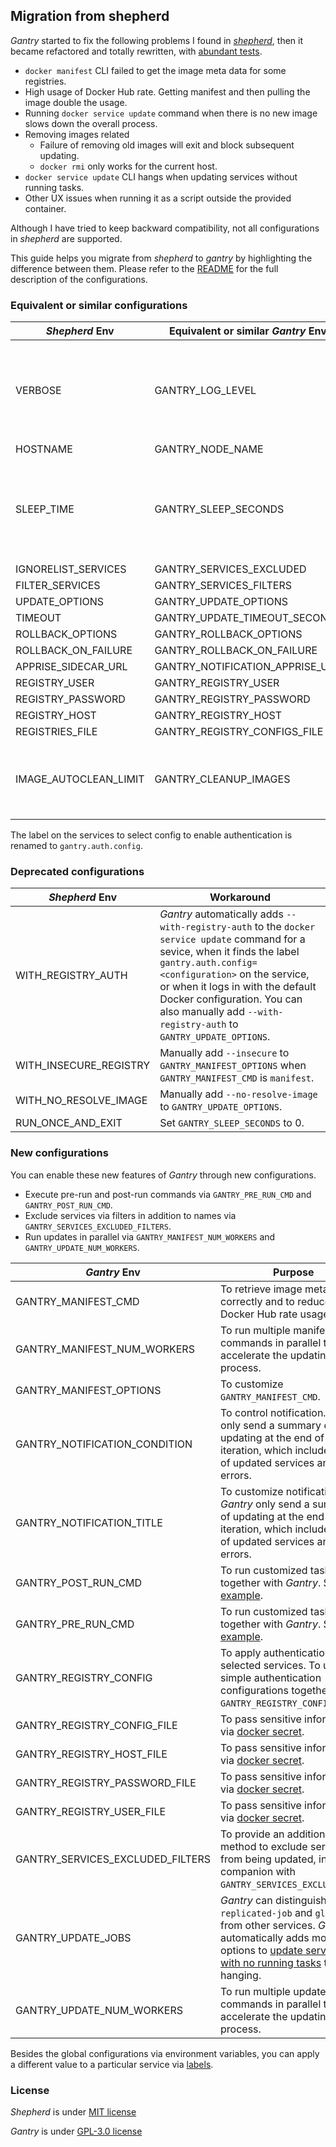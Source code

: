 ## Migration from shepherd

*Gantry* started to fix the following problems I found in [*shepherd*](https://github.com/containrrr/shepherd), then it became refactored and totally rewritten, with [abundant tests](../tests/README.md).

* `docker manifest` CLI failed to get the image meta data for some registries.
* High usage of Docker Hub rate. Getting manifest and then pulling the image double the usage.
* Running `docker service update` command when there is no new image slows down the overall process.
* Removing images related
  * Failure of removing old images will exit and block subsequent updating.
  * `docker rmi` only works for the current host.
* `docker service update` CLI hangs when updating services without running tasks.
* Other UX issues when running it as a script outside the provided container.

Although I have tried to keep backward compatibility, not all configurations in *shepherd* are supported.

This guide helps you migrate from *shepherd* to *gantry* by highlighting the difference between them. Please refer to the [README](../README.md) for the full description of the configurations.

### Equivalent or similar configurations

| *Shepherd* Env | Equivalent or similar *Gantry* Env  | Enhancement |
|----------------|-------------------------------------|-------------|
| VERBOSE               | GANTRY_LOG_LEVEL                | To introduce more granularity on log levels. *Gantry* can go total slience by setting `GANTRY_LOG_LEVEL` to `NONE`. |
| HOSTNAME              | GANTRY_NODE_NAME                | |
| SLEEP_TIME            | GANTRY_SLEEP_SECONDS            | This is now the interval between two updates. The actual sleep time is this value minus time spent on updating services. |
| IGNORELIST_SERVICES   | GANTRY_SERVICES_EXCLUDED        | |
| FILTER_SERVICES       | GANTRY_SERVICES_FILTERS         | |
| UPDATE_OPTIONS        | GANTRY_UPDATE_OPTIONS           | |
| TIMEOUT               | GANTRY_UPDATE_TIMEOUT_SECONDS   | |
| ROLLBACK_OPTIONS      | GANTRY_ROLLBACK_OPTIONS         | |
| ROLLBACK_ON_FAILURE   | GANTRY_ROLLBACK_ON_FAILURE      | |
| APPRISE_SIDECAR_URL   | GANTRY_NOTIFICATION_APPRISE_URL | |
| REGISTRY_USER         | GANTRY_REGISTRY_USER            | |
| REGISTRY_PASSWORD     | GANTRY_REGISTRY_PASSWORD        | |
| REGISTRY_HOST         | GANTRY_REGISTRY_HOST            | |
| REGISTRIES_FILE       | GANTRY_REGISTRY_CONFIGS_FILE    | |
| IMAGE_AUTOCLEAN_LIMIT | GANTRY_CLEANUP_IMAGES           | *Gantry* only cleans up the images being updated, thus a limit is not used now. |

The label on the services to select config to enable authentication is renamed to `gantry.auth.config`.

### Deprecated configurations

| *Shepherd* Env | Workaround |
|----------------|------------|
| WITH_REGISTRY_AUTH     | *Gantry* automatically adds `--with-registry-auth` to the `docker service update` command for a sevice, when it finds the label `gantry.auth.config=<configuration>` on the service, or when it logs in with the default Docker configuration. You can also manually add `--with-registry-auth` to `GANTRY_UPDATE_OPTIONS`. |
| WITH_INSECURE_REGISTRY | Manually add `--insecure` to `GANTRY_MANIFEST_OPTIONS` when `GANTRY_MANIFEST_CMD` is `manifest`. |
| WITH_NO_RESOLVE_IMAGE  | Manually add `--no-resolve-image` to `GANTRY_UPDATE_OPTIONS`. |
| RUN_ONCE_AND_EXIT      | Set `GANTRY_SLEEP_SECONDS` to 0. |

### New configurations

You can enable these new features of *Gantry* through new configurations.

* Execute pre-run and post-run commands via `GANTRY_PRE_RUN_CMD` and `GANTRY_POST_RUN_CMD`.
* Exclude services via filters in addition to names via `GANTRY_SERVICES_EXCLUDED_FILTERS`.
* Run updates in parallel via `GANTRY_MANIFEST_NUM_WORKERS` and `GANTRY_UPDATE_NUM_WORKERS`.

| *Gantry* Env  | Purpose |
|---------------|----------------------|
| GANTRY_MANIFEST_CMD              | To retrieve image metadata correctly and to reduce the Docker Hub rate usage. |
| GANTRY_MANIFEST_NUM_WORKERS      | To run multiple manifest commands in parallel to accelerate the updating process. |
| GANTRY_MANIFEST_OPTIONS          | To customize `GANTRY_MANIFEST_CMD`. |
| GANTRY_NOTIFICATION_CONDITION    | To control notification. *Gantry* only send a summary of updating at the end of each iteration, which includes lists of updated services and errors. |
| GANTRY_NOTIFICATION_TITLE        | To customize notification. *Gantry* only send a summary of updating at the end of each iteration, which includes lists of updated services and errors. |
| GANTRY_POST_RUN_CMD              | To run customized tasks together with *Gantry*. See the [example](../examples/prune-and-watchtower). |
| GANTRY_PRE_RUN_CMD               | To run customized tasks together with *Gantry*. See the [example](../examples/prune-and-watchtower). |
| GANTRY_REGISTRY_CONFIG           | To apply authentication to only selected services. To use simple authentication configurations together with `GANTRY_REGISTRY_CONFIGS_FILE`. |
| GANTRY_REGISTRY_CONFIG_FILE      | To pass sensitive information via [docker secret](https://docs.docker.com/engine/swarm/secrets/). |
| GANTRY_REGISTRY_HOST_FILE        | To pass sensitive information via [docker secret](https://docs.docker.com/engine/swarm/secrets/). |
| GANTRY_REGISTRY_PASSWORD_FILE    | To pass sensitive information via [docker secret](https://docs.docker.com/engine/swarm/secrets/). |
| GANTRY_REGISTRY_USER_FILE        | To pass sensitive information via [docker secret](https://docs.docker.com/engine/swarm/secrets/). |
| GANTRY_SERVICES_EXCLUDED_FILTERS | To provide an additional method to exclude services from being updated, in companion with `GANTRY_SERVICES_EXCLUDED`. |
| GANTRY_UPDATE_JOBS               | *Gantry* can distinguish `replicated-job` and `global-job` from other services. *Gantry* automatically adds more options to [update services with no running tasks](faq.md#how-to-update-services-with-no-running-tasks) to avoid hanging. |
| GANTRY_UPDATE_NUM_WORKERS        | To run multiple update commands in parallel to accelerate the updating process. |

Besides the global configurations via environment variables, you can apply a different value to a particular service via [labels](../README.md#labels).

### License

*Shepherd* is under [MIT license](https://github.com/containrrr/shepherd/blob/master/LICENSE)

*Gantry* is under [GPL-3.0 license](https://github.com/shizunge/gantry/blob/main/LICENSE)
